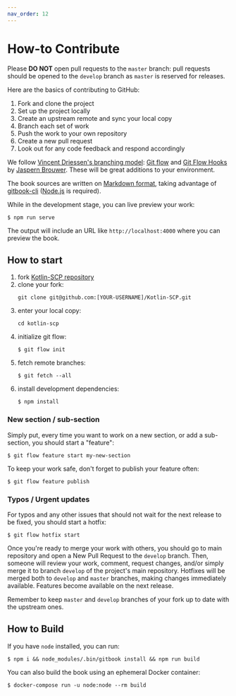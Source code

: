 ```yaml
---
nav_order: 12
---
```


How-to Contribute
=================

Please **DO NOT** open pull requests to the `master` branch: pull requests
should be opened to the `develop` branch as `master` is reserved for releases.

Here are the basics of contributing to GitHub:

1. Fork and clone the project
2. Set up the project locally
3. Create an upstream remote and sync your local copy
4. Branch each set of work
5. Push the work to your own repository
6. Create a new pull request
7. Look out for any code feedback and respond accordingly

We follow [Vincent Driessen's branching model][1]: [Git flow][2] and
[Git Flow Hooks][3] by [Jaspern Brouwer][4]. These will be great additions to
your environment.

The book sources are written on [Markdown format][5], taking advantage of
[gitbook-cli][6] ([Node.js][7] is required).

While in the development stage, you can live preview your work:

```shell
$ npm run serve
```

The output will include an URL like `http://localhost:4000` where you can
preview the book.

## How to start

1. fork [Kotlin-SCP repository][8]
2. clone your fork:
   ```
   git clone git@github.com:[YOUR-USERNAME]/Kotlin-SCP.git
   ```
3. enter your local copy:
   ```
   cd kotlin-scp
   ```
4. initialize git flow:
   ```
   $ git flow init
   ```
5. fetch remote branches:
   ```
   $ git fetch --all
   ```
6. install development dependencies:
   ```
   $ npm install 
   ```

### New section / sub-section

Simply put, every time you want to work on a new section, or add a sub-section,
you should start a "feature":

```shell
$ git flow feature start my-new-section
```

To keep your work safe, don't forget to publish your feature often:

```shell
$ git flow feature publish
```

### Typos / Urgent updates

For typos and any other issues that should not wait for the next release to be
fixed, you should start a hotfix:

```shell
$ git flow hotfix start
```

Once you're ready to merge your work with others, you should go to main
repository and open a New Pull Request to the `develop` branch. Then,
someone will review your work, comment, request changes, and/or simply merge it
to  branch `develop` of the project's main repository. Hotfixes will be merged
both to `develop` and `master` branches, making changes immediately available.
Features become available on the next release.

Remember to keep `master` and `develop` branches of your fork up to date with
the upstream ones.

## How to Build

If you have `node` installed, you can run:

```
$ npm i && node_modules/.bin/gitbook install && npm run build
```

You can also build the book using an ephemeral Docker container:

```
$ docker-compose run -u node:node --rm build
```

[1]: http://nvie.com/posts/a-successful-git-branching-model
[2]: https://github.com/petervanderdoes/gitflow-avh
[3]: https://github.com/jaspernbrouwer/git-flow-hooks
[4]: https://github.com/jaspernbrouwer
[5]: http://daringfireball.net/projects/markdown
[6]: https://github.com/GitbookIO/gitbook-cli
[7]: https://nodejs.org/
[8]: https://github.com/Checkmarx/Kotlin-SCP
